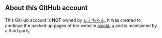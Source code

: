 ## About this GitHub account

This GitHub account is **NOT** owned by [レアちゃん](https://x.com/Leasaaan). 
It was created to continue the backed up pages of her website [osioki.jp](http://osioki.jp) and is maintained by a third party.

